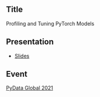 ## Title

Profiling and Tuning PyTorch Models

## Presentation

* [Slides](slides.pdf)

## Event

[PyData Global 2021](https://pydata.org/global2021/)